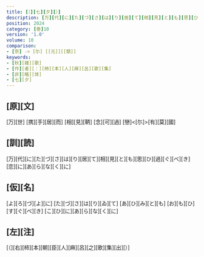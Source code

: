 ```yaml
---
title: [（][七][夕][）]
description: [万][代][に][た][づ][さ][は][り][居][て][相][見][と][も][思][ひ][過][ぐ][べ][き][恋][に][あ][ら][な][く][に]
position: 2024
category: [巻]10
version: '1.0'
volume: 10
comparison:
- [奈] -> [尓] [[元]][[類]]
keywords:
- [秋][雑][歌]
- [作][者][：][柿][本][人][麻][呂][歌][集]
- [非][略][体]
- [七][夕]
---
```


## [原][文]

[万][世] [携][手][居][而] [相][見][鞆] [念][可][過] [戀]<[尓]>[有][莫][國]

## [訓][読]

[万][代][に][た][づ][さ][は][り][居][て][相][見][と][も][思][ひ][過][ぐ][べ][き][恋][に][あ][ら][な][く][に]

## [仮][名]

[よ][ろ][づ][よ][に] [た][づ][さ][は][り][ゐ][て] [あ][ひ][み][と][も] [お][も][ひ][す][ぐ][べ][き] [こ][ひ][に][あ][ら][な][く][に]

## [左][注]

[（][右][柿][本][朝][臣][人][麻][呂][之][歌][集][出][）]
